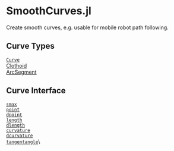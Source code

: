 # SmoothCurves.jl

Create smooth curves, e.g. usable for mobile robot path following.


## Curve Types

[`Curve`](@ref)\
[Clothoid](@ref)\
[ArcSegment](@ref)


## Curve Interface

[`smax`](@ref)\
[`point`](@ref)\
[`dpoint`](@ref)\
[`length`](@ref)\
[`dlength`](@ref)\
[`curvature`](@ref)\
[`dcurvature`](@ref)\
[`tangentangle`](@ref)\
